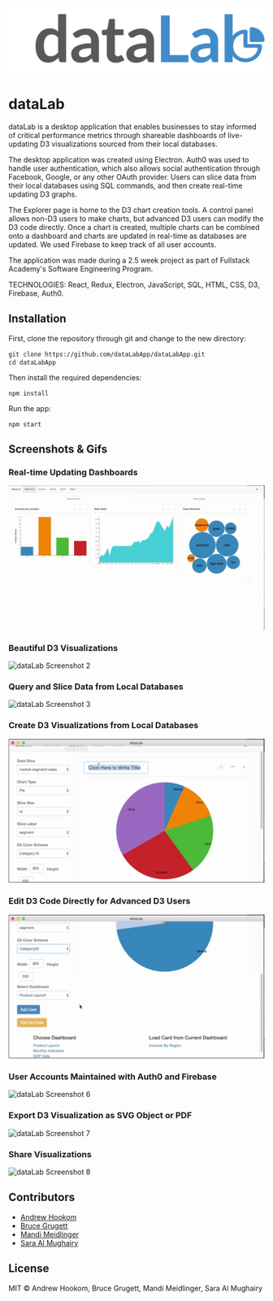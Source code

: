 ![dataLab Logo](./assets/graphics/datalablogo.png "dataLab Logo")
# dataLab
dataLab is a desktop application that enables businesses to stay informed of critical performance metrics through shareable dashboards of live-updating D3 visualizations sourced from their local databases.

The desktop application was created using Electron. Auth0 was used to handle user authentication, which also allows social authentication through Facebook, Google, or any other OAuth provider. Users can slice data from their local databases using SQL commands, and then create real-time updating D3 graphs.

The Explorer page is home to the D3 chart creation tools. A control panel allows non-D3 users to make charts, but advanced D3 users can modify the D3 code directly. Once a chart is created, multiple charts can be combined onto a dashboard and charts are updated in real-time as databases are updated. We used Firebase to keep track of all user accounts.

The application was made during a 2.5 week project as part of Fullstack Academy's Software Engineering Program.

TECHNOLOGIES: React, Redux, Electron, JavaScript, SQL, HTML, CSS, D3, Firebase, Auth0.

## Installation
First, clone the repository through git and change to the new directory:
```
git clone https://github.com/dataLabApp/dataLabApp.git
cd dataLabApp
```
Then install the required dependencies:
```
npm install
```
Run the app:
```
npm start
```

## Screenshots & Gifs
### Real-time Updating Dashboards
![dataLab Screenshot 1](./assets/gifs/dashboard.gif "dataLab")

### Beautiful D3 Visualizations
![dataLab Screenshot 2](./assets/gifs/gdp.gif "dataLab")

### Query and Slice Data from Local Databases
![dataLab Screenshot 3](./assets/gifs/sqlab.gif "dataLab")

### Create D3 Visualizations from Local Databases
![dataLab Screenshot 4](./assets/gifs/slice.gif "dataLab")

### Edit D3 Code Directly for Advanced D3 Users
![dataLab Screenshot 5](./assets/gifs/editthecode.gif "dataLab")

### User Accounts Maintained with Auth0 and Firebase
![dataLab Screenshot 6](./assets/gifs/login.gif "dataLab")

### Export D3 Visualization as SVG Object or PDF
![dataLab Screenshot 7](./assets/gifs/saving.gif "dataLab")

### Share Visualizations
![dataLab Screenshot 8](./assets/gifs/sharing.gif "dataLab")


## Contributors
* [Andrew Hookom](https://www.linkedin.com/in/ahookom/)
* [Bruce Grugett](https://www.linkedin.com/in/bruce-grugett/)
* [Mandi Meidlinger](https://www.linkedin.com/in/mandi-meidlinger/)
* [Sara Al Mughairy](https://www.linkedin.com/in/sawra/)

## License
MIT © Andrew Hookom, Bruce Grugett, Mandi Meidlinger, Sara Al Mughairy
